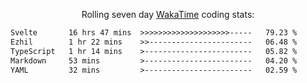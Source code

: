 <p align="center">Rolling seven day <a href='https://wakatime.com/'> WakaTime</a> coding stats:</p>
<!--START_SECTION:waka-->

```txt
Svelte       16 hrs 47 mins  >>>>>>>>>>>>>>>>>>>>-----   79.23 %
Ezhil        1 hr 22 mins    >>-----------------------   06.48 %
TypeScript   1 hr 14 mins    >------------------------   05.82 %
Markdown     53 mins         >------------------------   04.20 %
YAML         32 mins         >------------------------   02.59 %
```

<!--END_SECTION:waka-->
